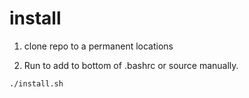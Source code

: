 # install

1. clone repo to a permanent locations

2. Run to add to bottom of .bashrc or source manually. 
```bash
./install.sh
```

